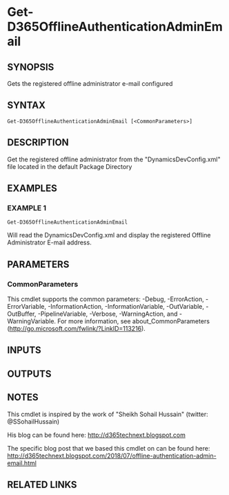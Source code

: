 ﻿---
external help file: d365fo.tools-help.xml
Module Name: d365fo.tools
online version:
schema: 2.0.0
---

# Get-D365OfflineAuthenticationAdminEmail

## SYNOPSIS
Gets the registered offline administrator e-mail configured

## SYNTAX

```
Get-D365OfflineAuthenticationAdminEmail [<CommonParameters>]
```

## DESCRIPTION
Get the registered offline administrator from the "DynamicsDevConfig.xml" file located in the default Package Directory

## EXAMPLES

### EXAMPLE 1
```
Get-D365OfflineAuthenticationAdminEmail
```

Will read the DynamicsDevConfig.xml and display the registered Offline Administrator E-mail address.

## PARAMETERS

### CommonParameters
This cmdlet supports the common parameters: -Debug, -ErrorAction, -ErrorVariable, -InformationAction, -InformationVariable, -OutVariable, -OutBuffer, -PipelineVariable, -Verbose, -WarningAction, and -WarningVariable.
For more information, see about_CommonParameters (http://go.microsoft.com/fwlink/?LinkID=113216).

## INPUTS

## OUTPUTS

## NOTES
This cmdlet is inspired by the work of "Sheikh Sohail Hussain" (twitter: @SSohailHussain)

His blog can be found here:
http://d365technext.blogspot.com

The specific blog post that we based this cmdlet on can be found here:
http://d365technext.blogspot.com/2018/07/offline-authentication-admin-email.html

## RELATED LINKS

